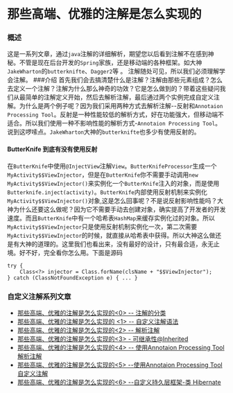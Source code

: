 # 那些高端、优雅的注解是怎么实现的
### 概述
这是一系列文章，通过`java`注解的详细解析，期望您以后看到注解不在感到神秘。不管是现在后台开发的`Spring`家族，还是移动端的各种框架。如大神`JakeWharton`的`butterknifte`、`Dagger2`等 。 注解随处可见，所以我们必须理解学会注解。
###介绍
首先我们会去搞清楚什么是注解？注解由那些元素组成？怎么去定义一个注解？注解为什么那么神奇的功效？它是怎么做到的？带着这些疑问我们从最简单的注解定义开始，然后去解析注解，最后通过两个实例完成自定义注解。为什么是两个例子呢？因为我们采用两种方式去解析注解--反射和`Annotaion Processing Tool`。反射是一种性能较低的解析方式，好在功能强大，但移动端不适合。所以我们使用一种不影响性能的解析方式-`Annotaion Processing Tool`。
说到这啰嗦点。`JakeWharton`大神的`butterknifte`也多少有使用反射的。


#### ButterKnife 到底有没有使用反射

在`ButterKnife`中使用`@InjectView`注解`View`。`ButterKnifeProcessor`生成一个`MyActivity$$ViewInjector`，但是在`ButterKnife`你不需要手动调用`new MyActivity$$ViewInjector()`来实例化一个`ButterKnife`注入的对象，而是使用`Butterknife.inject(activity)`。`ButterKnife`内部使用反射机制来实例化`MyActivity$$ViewInjector()`对象,这是怎么回事呢？不是说反射影响性能吗？大神为什么还要这么做呢？因为它不需要手动去创建对象，确实提高了开发者的开发速度。而且`ButterKnife`中有一个哈希表`HashMap`来缓存实例化过的对象。所以`MyActivity$$ViewInjector`只是使用反射机制实例化一次，第二次需要`MyActivity$$ViewInjector`的时候，就直接从哈希表中获得。所以大神这么做还是有大神的道理的。这里我们也看出来，没有最好的设计，只有最合适，永无止境。好不好，完全看你怎么用。下面是源码

```
try {  
    Class<?> injector = Class.forName(clsName + "$$ViewInjector");
} catch (ClassNotFoundException e) { ... }
```
### 自定义注解系列文章
- [那些高端、优雅的注解是怎么实现的<0> -- 注解的分类](https://www.jianshu.com/p/4d197be43cff)
- [那些高端、优雅的注解是怎么实现的 <1> -- 自定义注解语法](https://www.jianshu.com/p/6ec4912ed88c)
- [那些高端、优雅的注解是怎么实现的<2> -- 解析注解](https://www.jianshu.com/p/4c825744f946)
- [那些高端、优雅的注解是怎么实现的<3> - 可继承性@Inherited](https://www.jianshu.com/p/552690e45862)
- [那些高端、优雅的注解是怎么实现的<4> -- 使用Annotaion Processing Tool 解析注解](https://www.jianshu.com/p/2e7a3610ea11)
- [那些高端、优雅的注解是怎么实现的<5> --使用Annotaion Processing Tool 自定义注解](https://www.jianshu.com/p/1a0c23b34b6e)
- [那些高端、优雅的注解是怎么实现的<6> --自定义持久层框架-类 Hibernate](https://www.jianshu.com/p/782a791b91aa)

